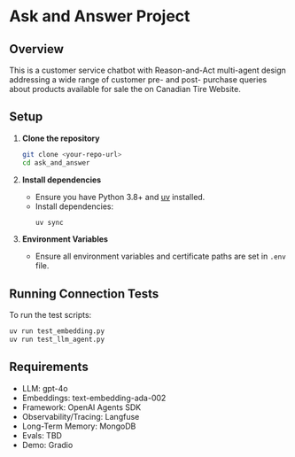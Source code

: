 # Ask and Answer Project

## Overview

This is a customer service chatbot with Reason-and-Act multi-agent design addressing a wide range of customer pre- and post- purchase queries about products available for sale the on Canadian Tire Website.

## Setup

1. **Clone the repository**
   ```sh
   git clone <your-repo-url>
   cd ask_and_answer
   ```

2. **Install dependencies**
   - Ensure you have Python 3.8+ and [uv](https://github.com/astral-sh/uv) installed.
   - Install dependencies:
     ```sh
     uv sync
     ```

3. **Environment Variables**
   - Ensure all environment variables and certificate paths are set in `.env` file.


## Running Connection Tests

To run the test scripts:
```sh
uv run test_embedding.py
uv run test_llm_agent.py
```

## Requirements

- LLM: gpt-4o 
- Embeddings: text-embedding-ada-002
- Framework: OpenAI Agents SDK
- Observability/Tracing: Langfuse
- Long-Term Memory: MongoDB
- Evals: TBD
- Demo: Gradio



